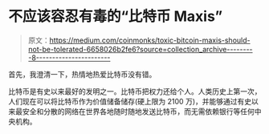# 不应该容忍有毒的“比特币 Maxis”

> 原文：<https://medium.com/coinmonks/toxic-bitcoin-maxis-should-not-be-tolerated-6658026b2fe6?source=collection_archive---------8----------------------->

首先，我澄清一下，热情地热爱比特币没有错。

比特币是有史以来最好的发明之一。比特币把权力还给个人。人类历史上第一次，人们现在可以将比特币作为价值储备储存(硬上限为 2100 万)，并能够通过有史以来最安全和分散的网络在世界各地随时随地发送比特币，而无需依赖银行等任何中央机构。